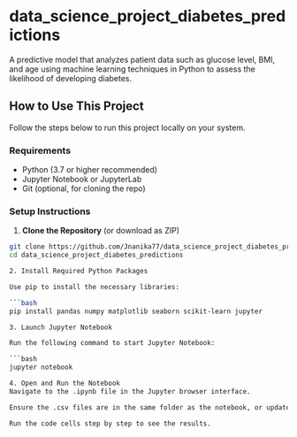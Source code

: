 # data_science_project_diabetes_predictions
A predictive model that analyzes patient data such as glucose level, BMI, and age using machine learning techniques in Python to assess the likelihood of developing diabetes.


##  How to Use This Project

Follow the steps below to run this project locally on your system.

###  Requirements

- Python (3.7 or higher recommended)
- Jupyter Notebook or JupyterLab
- Git (optional, for cloning the repo)
  
###  Setup Instructions

1. **Clone the Repository** (or download as ZIP)

```bash
git clone https://github.com/Jnanika77/data_science_project_diabetes_predictions.git
cd data_science_project_diabetes_predictions

2. Install Required Python Packages 

Use pip to install the necessary libraries:

```bash
pip install pandas numpy matplotlib seaborn scikit-learn jupyter

3. Launch Jupyter Notebook

Run the following command to start Jupyter Notebook:

```bash
jupyter notebook

4. Open and Run the Notebook
Navigate to the .ipynb file in the Jupyter browser interface.

Ensure the .csv files are in the same folder as the notebook, or update the file paths in the code accordingly.

Run the code cells step by step to see the results.
